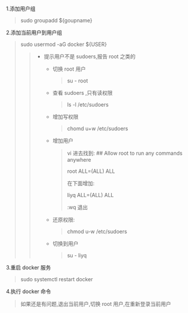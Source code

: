 1.添加用户组

> sudo groupadd ${goupname}

2.添加当前用户到用户组

> sudo usermod -aG docker ${USER}
>
> > * 提示用户不是 sudoers,报告 root 之类的
> >
> >   * 切换 root 用户
> >
> >     > su - root
> >
> >   * 查看 sudoers ,只有读权限
> >
> >     > ls -l /etc/sudoers
> >
> >   * 增加写权限
> >
> >     > chomd u+w /etc/sudoers
> >
> >   * 增加用户
> >
> >     > vi 进去找到:
> >     > \#\# Allow root to run any commands anywhere
> >     >
> >     > root    ALL=(ALL)       ALL
> >     >
> >     > 在下面增加:
> >     >
> >     > liyq    ALL=(ALL)       ALL
> >     >
> >     > :wq 退出
> >
> >   * 还原权限:
> >
> >     > chmod u-w /etc/sudoers
> >
> >   * 切换到用户
> >
> >     > su - liyq

3.重启 docker 服务

> sudo systemctl restart docker

4.执行 docker 命令

> 如果还是有问题,退出当前用户,切换 root 用户,在重新登录当前用户

